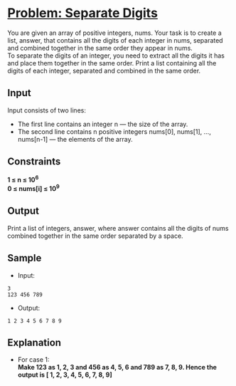 # [Problem: Separate Digits](https://my.newtonschool.co/playground/code/qtmc5t2y54v0)

You are given an array of positive integers, nums. Your task is to create a list, answer, that contains all the digits of each integer in nums, separated and combined together in the same order they appear in nums.
<br>
To separate the digits of an integer, you need to extract all the digits it has and place them together in the same order. Print a list containing all the digits of each integer, separated and combined in the same order.

## Input

Input consists of two lines:
- The first line contains an integer n — the size of the array.
- The second line contains n positive integers nums[0], nums[1], …, nums[n-1] — the elements of the array.

## Constraints

**1 ≤ n ≤ 10<sup>6</sup> <br>
0 ≤ nums[i] ≤ 10<sup>9</sup>**

## Output

Print a list of integers, answer, where answer contains all the digits of nums combined together in the same order separated by a space.

## Sample

- Input:
```
3
123 456 789
```

- Output:
```
1 2 3 4 5 6 7 8 9
```

## Explanation

- For case 1: <br> **Make 123 as 1, 2, 3
and 456 as 4, 5, 6
and 789 as 7, 8, 9.
Hence the output is [ 1, 2, 3, 4, 5, 6, 7, 8, 9]**
